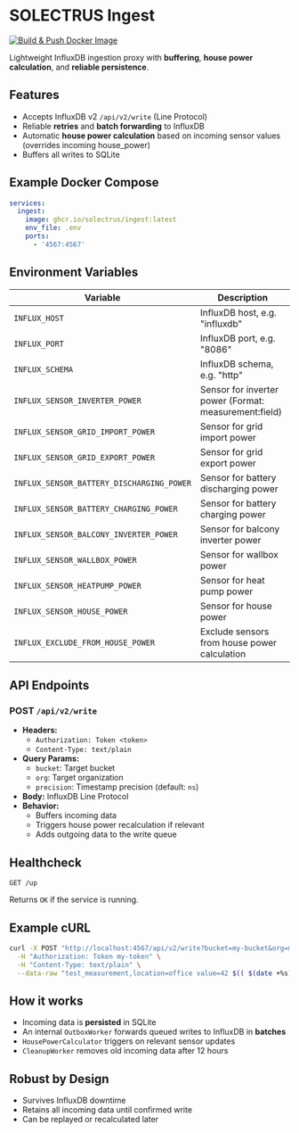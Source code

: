 # SOLECTRUS Ingest

[![Build & Push Docker Image](https://github.com/solectrus/ingest/actions/workflows/ci.yml/badge.svg)](https://github.com/solectrus/ingest/actions/workflows/ci.yml)

Lightweight InfluxDB ingestion proxy with **buffering**, **house power calculation**, and **reliable persistence**.

## Features

- Accepts InfluxDB v2 `/api/v2/write` (Line Protocol)
- Reliable **retries** and **batch forwarding** to InfluxDB
- Automatic **house power calculation** based on incoming sensor values (overrides incoming house_power)
- Buffers all writes to SQLite

## Example Docker Compose

```yaml
services:
  ingest:
    image: ghcr.io/solectrus/ingest:latest
    env_file: .env
    ports:
      - '4567:4567'
```

## Environment Variables

| Variable                                  | Description                                           |
| ----------------------------------------- | ----------------------------------------------------- |
| `INFLUX_HOST`                             | InfluxDB host, e.g. "influxdb"                        |
| `INFLUX_PORT`                             | InfluxDB port, e.g. "8086"                            |
| `INFLUX_SCHEMA`                           | InfluxDB schema, e.g. "http"                          |
| `INFLUX_SENSOR_INVERTER_POWER`            | Sensor for inverter power (Format: measurement:field) |
| `INFLUX_SENSOR_GRID_IMPORT_POWER`         | Sensor for grid import power                          |
| `INFLUX_SENSOR_GRID_EXPORT_POWER`         | Sensor for grid export power                          |
| `INFLUX_SENSOR_BATTERY_DISCHARGING_POWER` | Sensor for battery discharging power                  |
| `INFLUX_SENSOR_BATTERY_CHARGING_POWER`    | Sensor for battery charging power                     |
| `INFLUX_SENSOR_BALCONY_INVERTER_POWER`    | Sensor for balcony inverter power                     |
| `INFLUX_SENSOR_WALLBOX_POWER`             | Sensor for wallbox power                              |
| `INFLUX_SENSOR_HEATPUMP_POWER`            | Sensor for heat pump power                            |
| `INFLUX_SENSOR_HOUSE_POWER`               | Sensor for house power                                |
| `INFLUX_EXCLUDE_FROM_HOUSE_POWER`         | Exclude sensors from house power calculation          |

## API Endpoints

### POST `/api/v2/write`

- **Headers:**
  - `Authorization: Token <token>`
  - `Content-Type: text/plain`
- **Query Params:**
  - `bucket`: Target bucket
  - `org`: Target organization
  - `precision`: Timestamp precision (default: `ns`)
- **Body:** InfluxDB Line Protocol
- **Behavior:**
  - Buffers incoming data
  - Triggers house power recalculation if relevant
  - Adds outgoing data to the write queue

## Healthcheck

```http
GET /up
```

Returns `OK` if the service is running.

## Example cURL

```bash
curl -X POST "http://localhost:4567/api/v2/write?bucket=my-bucket&org=my-org&precision=ns" \
  -H "Authorization: Token my-token" \
  -H "Content-Type: text/plain" \
  --data-raw "test_measurement,location=office value=42 $(( $(date +%s) * 1000000000 ))"
```

## How it works

- Incoming data is **persisted** in SQLite
- An internal `OutboxWorker` forwards queued writes to InfluxDB in **batches**
- `HousePowerCalculator` triggers on relevant sensor updates
- `CleanupWorker` removes old incoming data after 12 hours

## Robust by Design

- Survives InfluxDB downtime
- Retains all incoming data until confirmed write
- Can be replayed or recalculated later
